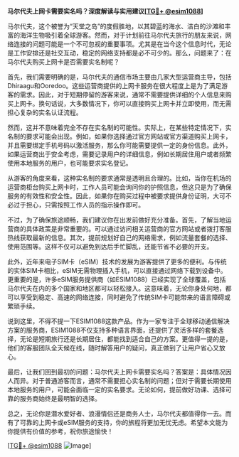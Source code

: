 **马尔代夫上网卡需要实名吗？深度解读与实用建议[[TG💪+ @esim1088](https://t.me/s/esim1088)]**

马尔代夫，这个被誉为“天堂之岛”的度假胜地，以其碧蓝的海水、洁白的沙滩和丰富的海洋生物吸引着全球游客。然而，对于计划前往马尔代夫旅行的朋友来说，网络连接的问题可能是一个不可忽视的重要事项。尤其是在当今这个信息时代，无论是工作安排还是社交互动，稳定的网络支持都是必不可少的。那么，问题来了：在马尔代夫购买上网卡是否需要实名制呢？

首先，我们需要明确的是，马尔代夫的通信市场主要由几家大型运营商主导，包括Dhiraagu和Ooredoo。这些运营商提供的上网卡服务在很大程度上是为了满足游客的需求。因此，对于短期停留的游客来说，通常不需要提供详细的个人信息来购买上网卡。换句话说，大多数情况下，你可以直接购买上网卡并立即使用，而无需担心复杂的实名认证流程。

然而，这并不意味着完全不存在实名制的可能性。实际上，在某些特定情况下，实名制的要求可能会出现。例如，如果你选择通过官方网站或官方渠道购买上网卡，并且需要绑定手机号码以激活服务，那么你可能需要提供一定的身份信息。此外，如果运营商出于安全考虑，需要记录用户的详细信息，例如长期居住用户或者频繁使用本地服务的用户，也可能要求实名登记。

从游客的角度来看，这种实名制的要求通常是透明且合理的。比如，当你在机场的运营商柜台购买上网卡时，工作人员可能会询问你的护照信息，但这只是为了确保服务的有效性和安全性。因此，如果你在购买过程中被要求提供身份证明，大可不必过于担心，只需按照工作人员的指示操作即可。

不过，为了确保旅途顺畅，我们建议你在出发前做好充分准备。首先，了解当地运营商的具体政策是非常重要的。可以通过访问相关运营商的官方网站或者拨打客服热线获取最新的信息。其次，提前规划好自己的网络需求，例如流量套餐的选择、使用范围等。这样不仅可以避免到达后手忙脚乱，还能节省不必要的开支。

此外，近年来电子SIM卡（eSIM）技术的发展为游客提供了更多的便利。与传统的实体SIM卡相比，eSIM无需物理插入手机，可以直接通过网络下载到设备中。更重要的是，许多eSIM服务提供商（如ESIM1088）已经实现了全球覆盖，包括马尔代夫在内的多个国家和地区都可以轻松接入。这意味着，无论你身处何地，都可以享受到稳定、高速的网络连接，同时避免了传统SIM卡可能带来的语言障碍或繁琐手续。

说到这里，不得不提一下ESIM1088这款产品。作为一家专注于全球移动通信解决方案的服务商，ESIM1088不仅支持多种语言界面，还提供了灵活多样的套餐选择，无论是短期旅行还是长期居住，都能找到适合自己的方案。更值得一提的是，他们的客服团队全天候在线，随时解答用户的疑问，真正做到了让用户省心又放心。

最后，让我们回到最初的问题：马尔代夫上网卡需要实名吗？答案是：具体情况因人而异。对于普通游客而言，通常不需要担心实名制的问题；但对于需要长期使用本地服务的用户，可能会面临一定的实名要求。无论如何，提前做好功课、选择可靠的服务商始终是最明智的选择。

总之，无论你是潜水爱好者、浪漫情侣还是商务人士，马尔代夫都值得你一去。而有了可靠的上网卡或eSIM服务的支持，你的旅程将更加无忧无虑。希望本文能为你提供有价值的参考，祝你旅途愉快！

[[TG💪+ @esim1088](https://t.me/s/esim1088) ![Image](https://i.postimg.cc/4NQfJmqS/Snipaste-2025-05-13-00-14-12.png)]